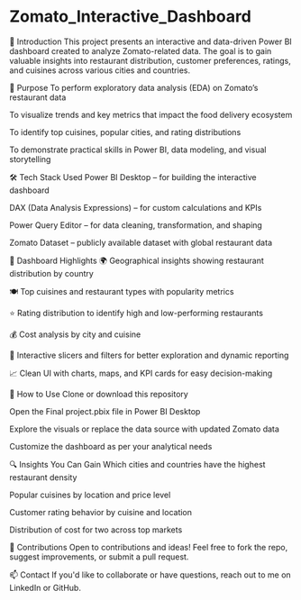 # Zomato_Interactive_Dashboard
📌 Introduction
This project presents an interactive and data-driven Power BI dashboard created to analyze Zomato-related data. The goal is to gain valuable insights into restaurant distribution, customer preferences, ratings, and cuisines across various cities and countries.

🎯 Purpose
To perform exploratory data analysis (EDA) on Zomato’s restaurant data

To visualize trends and key metrics that impact the food delivery ecosystem

To identify top cuisines, popular cities, and rating distributions

To demonstrate practical skills in Power BI, data modeling, and visual storytelling

🛠️ Tech Stack Used
Power BI Desktop – for building the interactive dashboard

DAX (Data Analysis Expressions) – for custom calculations and KPIs

Power Query Editor – for data cleaning, transformation, and shaping

Zomato Dataset – publicly available dataset with global restaurant data

🌟 Dashboard Highlights
🌍 Geographical insights showing restaurant distribution by country

🍽️ Top cuisines and restaurant types with popularity metrics

⭐ Rating distribution to identify high and low-performing restaurants

💰 Cost analysis by city and cuisine

🧭 Interactive slicers and filters for better exploration and dynamic reporting

📈 Clean UI with charts, maps, and KPI cards for easy decision-making

📂 How to Use
Clone or download this repository

Open the Final project.pbix file in Power BI Desktop

Explore the visuals or replace the data source with updated Zomato data

Customize the dashboard as per your analytical needs

🔍 Insights You Can Gain
Which cities and countries have the highest restaurant density

Popular cuisines by location and price level

Customer rating behavior by cuisine and location

Distribution of cost for two across top markets

🤝 Contributions
Open to contributions and ideas! Feel free to fork the repo, suggest improvements, or submit a pull request.

📫 Contact
If you'd like to collaborate or have questions, reach out to me on LinkedIn or GitHub.

